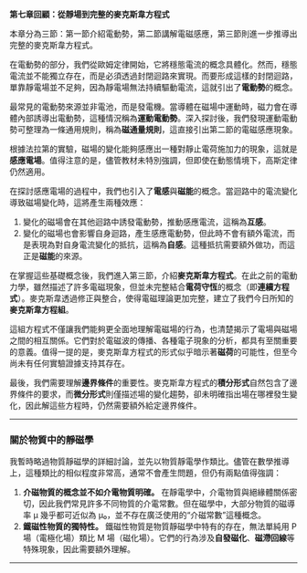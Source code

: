 
**第七章回顧：從靜場到完整的麥克斯韋方程式**  

本章分為三節：第一節介紹電動勢，第二節講解電磁感應，第三節則進一步推導出完整的麥克斯韋方程式。  

在電動勢的部分，我們從歐姆定律開始，它將穩態電流的概念具體化。然而，穩態電流並不能獨立存在，而是必須透過封閉迴路來實現。而要形成這樣的封閉迴路，單靠靜電場並不足夠，因為靜電場無法持續驅動電流，這就引出了**電動勢**的概念。  

最常見的電動勢來源並非電池，而是發電機。當導體在磁場中運動時，磁力會在導體內部誘導出電動勢，這種情況稱為**運動電動勢**。深入探討後，我們發現運動電動勢可整理為一條通用規則，稱為**磁通量規則**，這直接引出第二節的電磁感應現象。  

根據法拉第的實驗，磁場的變化能夠感應出一種對靜止電荷施加力的現象，這就是**感應電場**。值得注意的是，儘管教材未特別強調，但即使在動態情境下，高斯定律仍然適用。  

在探討感應電場的過程中，我們也引入了**電感**與**磁能**的概念。當迴路中的電流變化導致磁場變化時，這將產生兩種效應：  

1. 變化的磁場會在其他迴路中誘發電動勢，推動感應電流，這稱為**互感**。  
2. 變化的磁場也會影響自身迴路，產生感應電動勢，但此時不會有額外電流，而是表現為對自身電流變化的抵抗，這稱為**自感**。這種抵抗需要額外做功，而這正是**磁能**的來源。  

在掌握這些基礎概念後，我們進入第三節，介紹**麥克斯韋方程式**。在此之前的電動力學，雖然描述了許多電磁現象，但並未完整結合**電荷守恆**的概念（即**連續方程式**）。麥克斯韋透過修正與整合，使得電磁理論更加完整，建立了我們今日所知的**麥克斯韋方程組**。  

這組方程式不僅讓我們能夠更全面地理解電磁場的行為，也清楚揭示了電場與磁場之間的相互關係。它們對於電磁波的傳播、各種電子現象的分析，都具有至關重要的意義。值得一提的是，麥克斯韋方程式的形式似乎暗示著**磁荷**的可能性，但至今尚未有任何實驗證據支持其存在。  

最後，我們需要理解**邊界條件**的重要性。麥克斯韋方程式的**積分形式**自然包含了邊界條件的要求，而**微分形式**則僅描述場的變化趨勢，卻未明確指出場在哪裡發生變化，因此解這些方程時，仍然需要額外給定邊界條件。  

---

### 關於物質中的靜磁學  

我暫時略過物質靜磁學的詳細討論，並先以物質靜電學作類比。儘管在數學推導上，這種類比的相似程度非常高，通常不會產生問題，但仍有兩點值得強調：  

1. **介磁物質的概念並不如介電物質明確。** 在靜電學中，介電物質與絕緣體關係密切，因此我們常見許多不同物質的介電常數。但在磁學中，大部分物質的磁導率 μ 幾乎都可近似為 μ₀，並不存在廣泛使用的“介磁常數”這種概念。  
2. **鐵磁性物質的獨特性。** 鐵磁性物質是物質靜磁學中特有的存在，無法單純用 P 場（電極化場）類比 M 場（磁化場）。它們的行為涉及**自發磁化**、**磁滯回線**等特殊現象，因此需要額外理解。  

---



